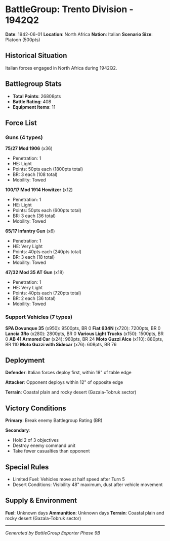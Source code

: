 # BattleGroup: Trento Division - 1942Q2

**Date**: 1942-06-01
**Location**: North Africa
**Nation**: Italian
**Scenario Size**: Platoon (500pts)

## Historical Situation

Italian forces engaged in North Africa during 1942Q2.

## Battlegroup Stats

- **Total Points**: 26808pts
- **Battle Rating**: 408
- **Equipment Items**: 11

## Force List

### Guns (4 types)

**75/27 Mod 1906** (x36)
- Penetration: 1
- HE: Light
- Points: 50pts each (1800pts total)
- BR: 3 each (108 total)
- Mobility: Towed

**100/17 Mod 1914 Howitzer** (x12)
- Penetration: 1
- HE: Light
- Points: 50pts each (600pts total)
- BR: 3 each (36 total)
- Mobility: Towed

**65/17 Infantry Gun** (x6)
- Penetration: 1
- HE: Very Light
- Points: 40pts each (240pts total)
- BR: 3 each (18 total)
- Mobility: Towed

**47/32 Mod 35 AT Gun** (x18)
- Penetration: 1
- HE: Very Light
- Points: 40pts each (720pts total)
- BR: 2 each (36 total)
- Mobility: Towed

### Support Vehicles (7 types)

**SPA Dovunque 35** (x950): 9500pts, BR 0
**Fiat 634N** (x720): 7200pts, BR 0
**Lancia 3Ro** (x280): 2800pts, BR 0
**Various Light Trucks** (x150): 1500pts, BR 0
**AB 41 Armored Car** (x24): 960pts, BR 24
**Moto Guzzi Alce** (x110): 880pts, BR 110
**Moto Guzzi with Sidecar** (x76): 608pts, BR 76

## Deployment

**Defender**: Italian forces deploy first, within 18" of table edge

**Attacker**: Opponent deploys within 12" of opposite edge

**Terrain**: Coastal plain and rocky desert (Gazala-Tobruk sector)

## Victory Conditions

**Primary**: Break enemy Battlegroup Rating (BR)

**Secondary**:
- Hold 2 of 3 objectives
- Destroy enemy command unit
- Take fewer casualties than opponent

## Special Rules

- Limited Fuel: Vehicles move at half speed after Turn 5
- Desert Conditions: Visibility 48" maximum, dust after vehicle movement

## Supply & Environment

**Fuel**: Unknown days
**Ammunition**: Unknown days
**Terrain**: Coastal plain and rocky desert (Gazala-Tobruk sector)

---

*Generated by BattleGroup Exporter Phase 9B*

